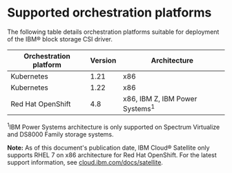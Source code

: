 # Supported orchestration platforms

The following table details orchestration platforms suitable for deployment of the IBM® block storage CSI driver.

|Orchestration platform|Version|Architecture|
|----------------------|-------|------------|
|Kubernetes|1.21|x86|
|Kubernetes|1.22|x86|
|Red Hat OpenShift|4.8|x86, IBM Z, IBM Power Systems<sup>1</sup>|

<sup>1</sup>IBM Power Systems architecture is only supported on Spectrum Virtualize and DS8000 Family storage systems.

**Note:** As of this document's publication date, IBM Cloud® Satellite only supports RHEL 7 on x86 architecture for Red Hat OpenShift. For the latest support information, see [cloud.ibm.com/docs/satellite](https://cloud.ibm.com/docs/satellite).


